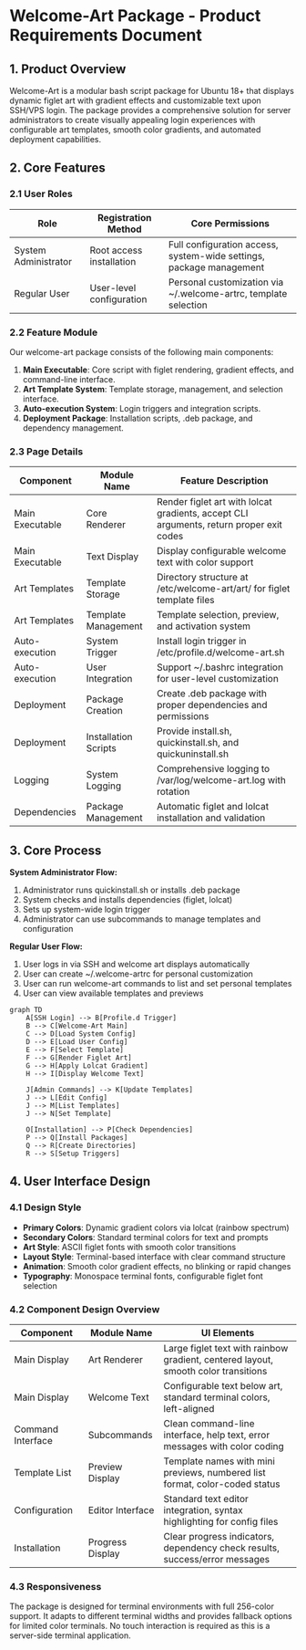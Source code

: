 # Welcome-Art Package - Product Requirements Document

## 1. Product Overview
Welcome-Art is a modular bash script package for Ubuntu 18+ that displays dynamic figlet art with gradient effects and customizable text upon SSH/VPS login. The package provides a comprehensive solution for server administrators to create visually appealing login experiences with configurable art templates, smooth color gradients, and automated deployment capabilities.

## 2. Core Features

### 2.1 User Roles
| Role | Registration Method | Core Permissions |
|------|---------------------|------------------|
| System Administrator | Root access installation | Full configuration access, system-wide settings, package management |
| Regular User | User-level configuration | Personal customization via ~/.welcome-artrc, template selection |

### 2.2 Feature Module
Our welcome-art package consists of the following main components:
1. **Main Executable**: Core script with figlet rendering, gradient effects, and command-line interface.
2. **Art Template System**: Template storage, management, and selection interface.
3. **Auto-execution System**: Login triggers and integration scripts.
4. **Deployment Package**: Installation scripts, .deb package, and dependency management.

### 2.3 Page Details
| Component | Module Name | Feature Description |
|-----------|-------------|---------------------|
| Main Executable | Core Renderer | Render figlet art with lolcat gradients, accept CLI arguments, return proper exit codes |
| Main Executable | Text Display | Display configurable welcome text with color support |
| Art Templates | Template Storage | Directory structure at /etc/welcome-art/art/ for figlet template files |
| Art Templates | Template Management | Template selection, preview, and activation system |
| Auto-execution | System Trigger | Install login trigger in /etc/profile.d/welcome-art.sh |
| Auto-execution | User Integration | Support ~/.bashrc integration for user-level customization |
| Deployment | Package Creation | Create .deb package with proper dependencies and permissions |
| Deployment | Installation Scripts | Provide install.sh, quickinstall.sh, and quickuninstall.sh |
| Logging | System Logging | Comprehensive logging to /var/log/welcome-art.log with rotation |
| Dependencies | Package Management | Automatic figlet and lolcat installation and validation |

## 3. Core Process

**System Administrator Flow:**
1. Administrator runs quickinstall.sh or installs .deb package
2. System checks and installs dependencies (figlet, lolcat)
4. Sets up system-wide login trigger
5. Administrator can use subcommands to manage templates and configuration

**Regular User Flow:**
1. User logs in via SSH and welcome art displays automatically
2. User can create ~/.welcome-artrc for personal customization
3. User can run welcome-art commands to list and set personal templates
4. User can view available templates and previews

```mermaid
graph TD
    A[SSH Login] --> B[Profile.d Trigger]
    B --> C[Welcome-Art Main]
    C --> D[Load System Config]
    D --> E[Load User Config]
    E --> F[Select Template]
    F --> G[Render Figlet Art]
    G --> H[Apply Lolcat Gradient]
    H --> I[Display Welcome Text]
    
    J[Admin Commands] --> K[Update Templates]
    J --> L[Edit Config]
    J --> M[List Templates]
    J --> N[Set Template]
    
    O[Installation] --> P[Check Dependencies]
    P --> Q[Install Packages]
    Q --> R[Create Directories]
    R --> S[Setup Triggers]
```

## 4. User Interface Design

### 4.1 Design Style
- **Primary Colors**: Dynamic gradient colors via lolcat (rainbow spectrum)
- **Secondary Colors**: Standard terminal colors for text and prompts
- **Art Style**: ASCII figlet fonts with smooth color transitions
- **Layout Style**: Terminal-based interface with clear command structure
- **Animation**: Smooth color gradient effects, no blinking or rapid changes
- **Typography**: Monospace terminal fonts, configurable figlet font selection

### 4.2 Component Design Overview
| Component | Module Name | UI Elements |
|-----------|-------------|-------------|
| Main Display | Art Renderer | Large figlet text with rainbow gradient, centered layout, smooth color transitions |
| Main Display | Welcome Text | Configurable text below art, standard terminal colors, left-aligned |
| Command Interface | Subcommands | Clean command-line interface, help text, error messages with color coding |
| Template List | Preview Display | Template names with mini previews, numbered list format, color-coded status |
| Configuration | Editor Interface | Standard text editor integration, syntax highlighting for config files |
| Installation | Progress Display | Clear progress indicators, dependency check results, success/error messages |

### 4.3 Responsiveness
The package is designed for terminal environments with full 256-color support. It adapts to different terminal widths and provides fallback options for limited color terminals. No touch interaction is required as this is a server-side terminal application.